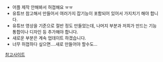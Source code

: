 - 어플 제작 안해봐서 허졉해요 ㅠㅠ
- 유튜브 참고해서 만들어서 여러가지 잡기능이 포함되어 있어서 가지치기 해야 합니다. 
- 유튜브 영상을 기준으로 절반 정도 만들었는데, 나머지 부분과 저희가 만드는 기능 통합이나 디자인 등 추가해야 합니다.
- 새로운 부분은 계속 업데이트 하겠습니다.
- 너무 허졉하다 싶으면....새로 만들어야 할수도...

[참고사이트](https://www.youtube.com/watch?v=RDR22PPWY8E&list=PL4fpXNDGXCyWXY7Sb_bp9VEENEW_UsG75&index=20)
